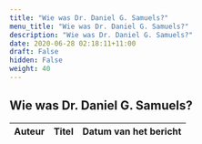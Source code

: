 ```yaml
---
title: "Wie was Dr. Daniel G. Samuels?"
menu_title: "Wie was Dr. Daniel G. Samuels?"
description: "Wie was Dr. Daniel G. Samuels?"
date: 2020-06-28 02:18:11+11:00
draft: False
hidden: False
weight: 40
---
```

## Wie was Dr. Daniel G. Samuels?

**Auteur** | **Titel** | **Datum van het bericht**
---|---|---
